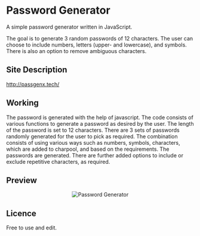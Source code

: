# Password Generator

A simple password generator written in JavaScript.  
  
The goal is to generate 3 random passwords of 12 characters. The user can choose to include numbers, letters (upper- and lowercase), and symbols.
There is also an option to remove ambiguous characters.
  
## Site Description  

http://passgenx.tech/

## Working

The password is generated with the help of javascript. The code consists of various functions to generate a password as desired by the user.
The length of the password is set to 12 characters.
There are 3 sets of passwords randomly generated for the user to pick as required.
The combination consists of using various ways such as numbers, symbols, characters, which are added to charpool, and based on the requirements. The passwords are generated.
There are further added options to include or exclude repetitive characters, as required. 


## Preview

<p align="center">
  <img src="https://github.com/TechTronixx/PasswordGenerator/blob/master/S1.jpg" alt="Password Generator" />
</p>

## Licence

Free to use and edit.


